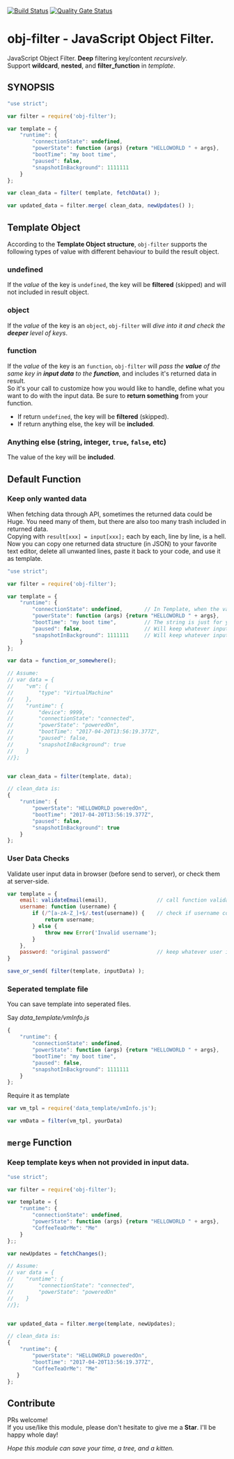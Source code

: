 [![Build Status](https://travis-ci.org/BlueT/obj-filter.svg?branch=master)](https://travis-ci.org/BlueT/obj-filter) 
[![Quality Gate Status](https://sonarcloud.io/api/project_badges/measure?project=obj-filter&metric=alert_status)](https://sonarcloud.io/dashboard?id=obj-filter)

# obj-filter - JavaScript Object Filter.

JavaScript Object Filter. **Deep** filtering key/content *recursively*.  
Support **wildcard**, **nested**, and **filter_function** in *template*.

## SYNOPSIS

~~~~ js
"use strict";

var filter = require('obj-filter');

var template = {
    "runtime": {
        "connectionState": undefined,
        "powerState": function (args) {return "HELLOWORLD " + args},
        "bootTime": "my boot time",
        "paused": false,
        "snapshotInBackground": 1111111
    }
};

var clean_data = filter( template, fetchData() );

var updated_data = filter.merge( clean_data, newUpdates() );
~~~~

## Template Object
According to the **Template Object structure**, `obj-filter` supports the following types of value with different behaviour to build the result object.

### undefined
If the *value* of the key is `undefined`, the key will be **filtered** (skipped) and will not included in result object.

### object
If the *value* of the key is an `object`, `obj-filter` will _dive into it and check the **deeper** level of keys_.  

### function
If the *value* of the key is an `function`, `obj-filter` will _pass the **value** of the same key in **input data** to the **function**_, and includes it's returned data in result.  
So it's your call to customize how you would like to handle, define what you want to do with the input data. Be sure to **return something** from your function.

- If return `undefined`, the key will be **filtered** (skipped).
- If return anything else, the key will be **included**.

### Anything else (string, integer, `true`, `false`, etc)
The value of the key will be **included**.

## Default Function

### Keep only wanted data

When fetching data through API, sometimes the returned data could be Huge. You need many of them, but there are also too many trash included in returned data.  
Copying with `result[xxx] = input[xxx];` each by each, line by line, is a hell.  
Now you can copy one returned data structure (in JSON) to your favorite text editor, delete all unwanted lines, paste it back to your code, and use it as template.

~~~~ js
"use strict";

var filter = require('obj-filter');

var template = {
    "runtime": {
        "connectionState": undefined,       // In Template, when the value is undefined, the key will be ignored.
        "powerState": function (args) {return "HELLOWORLD " + args},    // pass data into your function, and use it as result value
        "bootTime": "my boot time",         // The string is just for your own note. Will keep whatever input is in result.
        "paused": false,                    // Will keep whatever input is in result.
        "snapshotInBackground": 1111111     // Will keep whatever input is in result.
    }
};

var data = function_or_somewhere();

// Assume:
// var data = {
//    "vm": {
//        "type": "VirtualMachine"
//    },
//    "runtime": {
//        "device": 9999,
//        "connectionState": "connected",
//        "powerState": "poweredOn",
//        "bootTime": "2017-04-20T13:56:19.377Z",
//        "paused": false,
//        "snapshotInBackground": true
//    }
//};


var clean_data = filter(template, data);

// clean_data is:
{
    "runtime": {
        "powerState": "HELLOWORLD poweredOn",
        "bootTime": "2017-04-20T13:56:19.377Z",
        "paused": false,
        "snapshotInBackground": true
    }
};
~~~~

### User Data Checks

Validate user input data in browser (before send to server), or check them at server-side.

~~~~ js
var template = {
    email: validateEmail(email),                // call function validateEmail and use it's return value as value
    username: function (username) {
        if (/^[a-zA-Z_]+$/.test(username)) {    // check if username contains only a-z or underscore
            return username;
        } else {
            throw new Error('Invalid username');
        }
    },
    password: "original password"               // keep whatever user inputs
}

save_or_send( filter(template, inputData) );
~~~~

### Seperated template file

You can save template into seperated files.

Say _data_template/vmInfo.js_

~~~~ js
{
    "runtime": {
        "connectionState": undefined,
        "powerState": function (args) {return "HELLOWORLD " + args},
        "bootTime": "my boot time",
        "paused": false,
        "snapshotInBackground": 1111111
    }
};
~~~~

Require it as template

~~~~ js
var vm_tpl = require('data_template/vmInfo.js');

var vmData = filter(vm_tpl, yourData)
~~~~

## `merge` Function

### Keep template keys when not provided in input data.

~~~~ js
"use strict";

var filter = require('obj-filter');

var template = {
    "runtime": {
        "connectionState": undefined,
        "powerState": function (args) {return "HELLOWORLD " + args},
        "CoffeeTeaOrMe": "Me"
    }
};;

var newUpdates = fetchChanges();

// Assume:
// var data = {
//    "runtime": {
//        "connectionState": "connected",
//        "powerState": "poweredOn"
//    }
//};


var updated_data = filter.merge(template, newUpdates);

// clean_data is:
{
    "runtime": {
        "powerState": "HELLOWORLD poweredOn",
        "bootTime": "2017-04-20T13:56:19.377Z",
        "CoffeeTeaOrMe": "Me"
   }
};
~~~~

## Contribute
PRs welcome!  
If you use/like this module, please don't hesitate to give me a **Star**. I'll be happy whole day!

_Hope this module can save your time, a tree, and a kitten._
